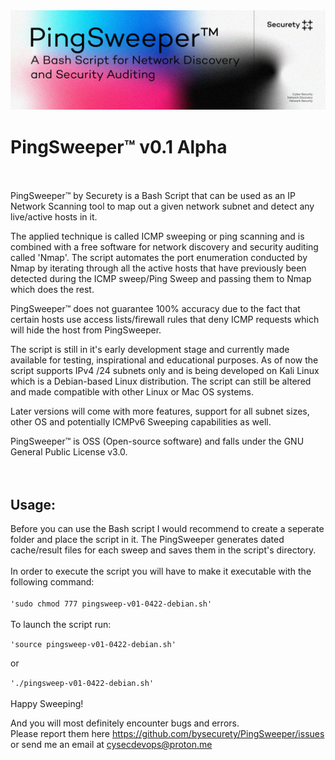 <img src="https://github.com/bysecurety/PingSweeper/blob/main/pingsweeperbanner.jpg">

# PingSweeper™ v0.1 Alpha
</br>
</br>
PingSweeper™ by Securety is a Bash Script that can be used as an IP Network Scanning tool to map out a given 
network subnet and detect any live/active hosts in it.

The applied technique is called ICMP sweeping or ping scanning and is combined with a free software for network discovery
and security auditing called 'Nmap'. The script automates the port enumeration conducted by Nmap by iterating through all 
the active hosts that have previously been detected during the ICMP sweep/Ping Sweep and passing them to Nmap which does the rest.

PingSweeper™ does not guarantee 100% accuracy due to the fact that certain hosts use access lists/firewall rules that deny ICMP requests 
which will hide the host from PingSweeper. 

The script is still in it's early development stage and currently made available for testing, inspirational and educational purposes.
As of now the script supports IPv4 /24 subnets only and is being developed on Kali Linux which is a Debian-based Linux distribution. 
The script can still be altered and made compatible with other Linux or Mac OS systems.

Later versions will come with more features, support for all subnet sizes, other OS and potentially ICMPv6 Sweeping capabilities as well.

PingSweeper™ is OSS (Open-source software) and falls under the GNU General Public License v3.0.
</br>
</br>
</br>
<h2>Usage:</h2>

Before you can use the Bash script I would recommend to create a seperate folder and place the script in it.
The PingSweeper generates dated cache/result files for each sweep and saves them in the script's directory.
</br>
</br>
In order to execute the script you will have to make it executable with the following command:
</br>
</br>
`'sudo chmod 777 pingsweep-v01-0422-debian.sh'`
</br>
</br>
To launch the script run:

`'source pingsweep-v01-0422-debian.sh'`

or

`'./pingsweep-v01-0422-debian.sh'`
</br>
</br>
Happy Sweeping!

And you will most definitely encounter bugs and errors. </br>
Please  report them here https://github.com/bysecurety/PingSweeper/issues </br>
or send me an email at cysecdevops@proton.me


